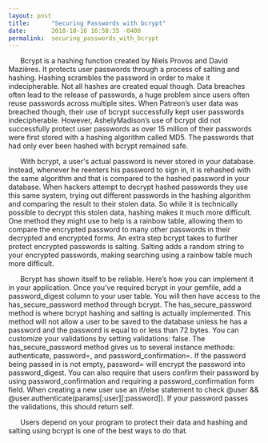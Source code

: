 ```yaml
---
layout: post
title:      "Securing Passwords with bcrypt"
date:       2018-10-16 16:58:35 -0400
permalink:  securing_passwords_with_bcrypt
---
```



&nbsp;&nbsp;&nbsp;&nbsp;&nbsp;&nbsp;Bcrypt is a hashing function created by Niels Provos and David Mazières. It protects user passwords through a process of salting and hashing. Hashing scrambles the password in order to make it indecipherable. Not all hashes are created equal though. Data breaches often lead to the release of passwords, a huge problem since users often reuse passwords across multiple sites. When Patreon’s user data was breached though, their use of bcrypt successfully kept user passwords indecipherable. However, AshelyMadison’s use of bcrypt did not successfully protect user passwords as over 15 million of their passwords were first stored with a hashing algorithm called MD5. The passwords that had only ever been hashed with bcrypt remained safe. 

 &nbsp;&nbsp;&nbsp;&nbsp;&nbsp;&nbsp;With bcrypt, a user's actual password is never stored in your database. Instead, whenever he reenters his password to sign in, it is rehashed with the same algorithm and that is compared to the hashed password in your database. When hackers attempt to decrypt hashed passwords they use this same system, trying out different passwords in the hashing algorithm and comparing the result to their stolen data. So while it is technically possible to decrypt this stolen data, hashing makes it much more difficult. One method they might use to help is a rainbow table, allowing them to compare the encrypted password to many other passwords in their decrypted and encrypted forms. An extra step bcrypt takes to further protect encrypted passwords is salting. Salting adds a random string to your encrypted passwords, making searching using a rainbow table much more difficult. 
 
&nbsp;&nbsp;&nbsp;&nbsp;&nbsp;&nbsp;Bcrypt has shown itself to be reliable. Here’s how you can implement it in your application. Once you’ve required bcrypt in your gemfile, add a password_digest column to your user table. You will then have access to the has_secure_password method through bcrypt. The has_secure_password method is where bcrypt hashing and salting is actually implemented. This method will not allow a user to be saved to the database unless he has a password and the password is equal to or less than 72 bytes. You can customize your validations by setting validations: false. The has_secure_password method gives us to several instance methods: authenticate, password=, and password_confirmation=. If the password being passed in is not empty, password= will encrypt the password into password_digest. You can also require that users confirm their password by using password_confirmation and requiring a password_confirmation form field. 
When creating a new user use an if/else statement to check @user && @user.authenticate(params[:user][:password]). If your password passes the validations, this should return self. 

&nbsp;&nbsp;&nbsp;&nbsp;&nbsp;&nbsp;Users depend on your program to protect their data and hashing and salting using bcrypt is one of the best ways to do that. 


